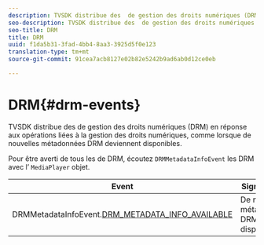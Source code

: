 ```yaml
---
description: TVSDK distribue des  de gestion des droits numériques (DRM) en réponse aux opérations liées à la gestion des droits numériques, comme lorsque de nouvelles métadonnées DRM deviennent disponibles.
seo-description: TVSDK distribue des  de gestion des droits numériques (DRM) en réponse aux opérations liées à la gestion des droits numériques, comme lorsque de nouvelles métadonnées DRM deviennent disponibles.
seo-title: DRM
title: DRM
uuid: f1da5b31-3fad-4bb4-8aa3-3925d5f0e123
translation-type: tm+mt
source-git-commit: 91cea7acb8127e02b82e5242b9ad6ab0d12ce0eb

---
```



# DRM{#drm-events}

TVSDK distribue des  de gestion des droits numériques (DRM) en réponse aux opérations liées à la gestion des droits numériques, comme lorsque de nouvelles métadonnées DRM deviennent disponibles.

Pour être averti de tous les  de DRM, écoutez `DRMMetadataInfoEvent` les DRM avec l’ `MediaPlayer` objet.

| Event | Signification |
|---|---|
| DRMMetadataInfoEvent.[DRM_METADATA_INFO_AVAILABLE](https://help.adobe.com/en_US/primetime/api/psdk/asdoc-dhls_1.4/com/adobe/mediacore/events/DRMMetadataInfoEvent.html#DRM_METADATA_INFO_AVAILABLE) | De nouvelles métadonnées DRM sont disponibles. |